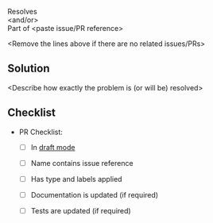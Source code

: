 Resolves <paste issue reference>  
<and/or>  
Part of <paste issue/PR reference>    

<Remove the lines above if there are no related issues/PRs>


## Solution

<Describe how exactly the problem is (or will be) resolved>




## Checklist

- PR Checklist:
    - [ ] In [draft mode][l:1]
    - [ ] Name contains issue reference
    - [ ] Has type and labels applied
    - [ ] Documentation is updated (if required)
    - [ ] Tests are updated (if required)




[l:1]: https://help.github.com/en/articles/about-pull-requests#draft-pull-requests